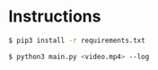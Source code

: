 # Instructions

```sh 
$ pip3 install -r requirements.txt
```

```sh
$ python3 main.py <video.mp4> --log
```
